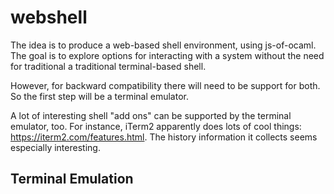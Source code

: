 # webshell

The idea is to produce a web-based shell environment, using js-of-ocaml. The
goal is to explore options for interacting with a system without the need for
traditional a traditional terminal-based shell.

However, for backward compatibility there will need to be support for both. So
the first step will be a terminal emulator.

A lot of interesting shell "add ons" can be supported by the terminal emulator,
too. For instance, iTerm2 apparently does lots of cool things:
https://iterm2.com/features.html. The history information it collects seems
especially interesting.

## Terminal Emulation


